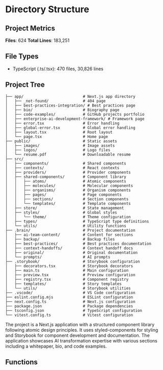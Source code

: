 # Directory Structure

## Project Metrics

**Files**: 624
**Total Lines**: 183,251

## File Types

- TypeScript (.ts/.tsx): 470 files, 30,826 lines

## Project Tree

```
├── app/                          # Next.js app directory
│   ├── _not-found/               # 404 page
│   ├── best-practices-integration/ # Best practices page
│   ├── bio/                      # Biography page
│   ├── code-examples/            # GitHub projects portfolio
│   ├── enterprise-ai-development-framework/ # Framework page
│   ├── error.tsx                 # Error handling
│   ├── global-error.tsx          # Global error handling
│   ├── layout.tsx                # Root layout
│   └── page.tsx                  # Home page
├── public/                       # Static assets
│   ├── images/                   # Image assets
│   ├── logos/                    # Logo files
│   └── resume.pdf                # Downloadable resume
├── src/
│   ├── components/               # Shared components
│   ├── contexts/                 # React contexts
│   ├── providers/                # Provider components
│   ├── shared-components/        # Component library
│   │   ├── atoms/                # Atomic components
│   │   ├── molecules/            # Molecular components 
│   │   ├── organisms/            # Organism components
│   │   ├── pages/                # Page components
│   │   ├── sections/             # Section components
│   │   └── templates/            # Template components
│   ├── store/                    # State management
│   ├── styles/                   # Global styles
│   │   └── theme/                # Theme configuration
│   ├── types/                    # TypeScript type definitions
│   └── utils/                    # Utility functions
├── .brain/                       # Project documentation
│   ├── ai-team-content/          # Content for sections
│   ├── backup/                   # Backup files
│   ├── best-practices/           # Best practices documentation
│   ├── context-handoffs/         # Context handoff docs
│   ├── original/                 # Original documentation
│   └── prompts/                  # AI prompts
├── .storybook/                   # Storybook configuration
│   ├── decorators.tsx            # Storybook decorators
│   ├── main.ts                   # Main configuration
│   ├── preview.tsx               # Preview configuration
│   ├── registry.tsx              # Component registry
│   ├── templates/                # Story templates
│   └── utils/                    # Storybook utilities
├── .vscode/                      # VS Code configuration
├── eslint.config.mjs             # ESLint configuration
├── next.config.ts                # Next.js configuration
├── package.json                  # Package dependencies
├── tsconfig.json                 # TypeScript configuration
└── vitest.config.ts              # Vitest configuration
```

The project is a Next.js application with a structured component library following atomic design principles. It uses styled-components for styling and Storybook for component development and documentation. The application showcases AI transformation expertise with various sections including a whitepaper, bio, and code examples.

## Functions
